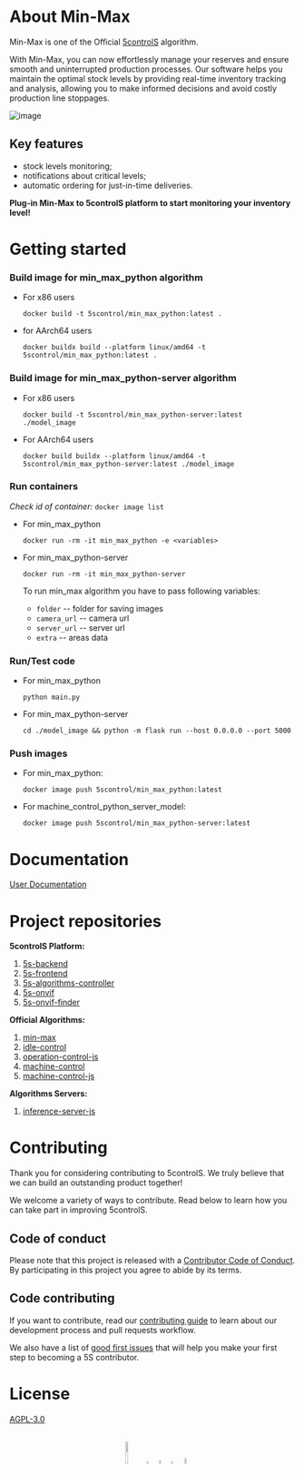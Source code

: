 # About Min-Max
Min-Max is one of the Official [5controlS](https://5controls.com/) algorithm.

With Min-Max, you can now effortlessly manage your reserves and ensure smooth and uninterrupted production processes. Our software helps you maintain the optimal stock levels by providing real-time inventory tracking and analysis, allowing you to make informed decisions and avoid costly production line stoppages. 

![image](https://github.com/5sControl/min-max/assets/131950264/3751506b-12ba-4455-92da-8382421ec4c8)

## Key features

- stock levels monitoring;
- notifications about critical levels;
- automatic ordering for just-in-time deliveries.

**Plug-in Min-Max to 5controlS platform to start monitoring your inventory level!**


# Getting started 

### Build image for min_max_python algorithm
- For x86 users

    ```docker build -t 5scontrol/min_max_python:latest .```

- for AArch64 users 

    ```docker buildx build --platform linux/amd64 -t 5scontrol/min_max_python:latest .```


### Build image for min_max_python-server algorithm

- For x86 users

    ```docker build -t 5scontrol/min_max_python-server:latest ./model_image```

- For AArch64 users 

    ```docker build buildx --platform linux/amd64 -t 5scontrol/min_max_python-server:latest ./model_image```



### Run containers

*Check id of container:* ```docker image list```

- For min_max_python

    ```docker run -rm -it min_max_python -e <variables>```

- For min_max_python-server

    ```docker run -rm -it min_max_python-server```

  To run min_max algorithm you have to pass following variables:
    - ```folder``` -- folder for saving images
    - ```camera_url``` -- camera url
    - ```server_url``` -- server url
    - ```extra``` -- areas data


### Run/Test code

- For min_max_python

  ```python main.py```

- For min_max_python-server

  ```cd ./model_image && python -m flask run --host 0.0.0.0 --port 5000```


### Push images

- For min_max_python:

  ```docker image push 5scontrol/min_max_python:latest```

- For machine_control_python_server_model:

  ```docker image push 5scontrol/min_max_python-server:latest```

# **Documentation**

[User Documentation](https://github.com/5sControl/Manufacturing-Automatization-Enterprise/wiki)

# **Project repositories**

**5controlS Platform:**
1. [5s-backend](https://github.com/5sControl/5s-backend)
2. [5s-frontend](https://github.com/5sControl/5s-frontend)
3. [5s-algorithms-controller](https://github.com/5sControl/5s-algorithms-controller)
4. [5s-onvif](https://github.com/5sControl/5s-onvif)
5. [5s-onvif-finder]()

**Official Algorithms:**
1. [min-max](https://github.com/5sControl/min-max)
2. [idle-control](https://github.com/5sControl/idle-control)
3. [operation-control-js](https://github.com/5sControl/operation-control-js)
4. [machine-control](https://github.com/5sControl/machine-control)
5. [machine-control-js](https://github.com/5sControl/machine-control-js)

**Algorithms Servers:**
1. [inference-server-js]()

# **Contributing**
Thank you for considering contributing to 5controlS. We truly believe that we can build an outstanding product together!

We welcome a variety of ways to contribute. Read below to learn how you can take part in improving 5controlS.

## **Code of conduct**

Please note that this project is released with a [Contributor Code of Conduct](CODE_OF_CONDUCT.md). By participating in this project you agree to abide by its terms.

## Code contributing

If you want to contribute, read  our [contributing guide](CONTRIBUTING.md) to learn about our development process and pull requests workflow.

We also have a list of [good first issues]() that will help you make your first step to beсoming a 5S contributor.

# **License**
[AGPL-3.0](LICENSE)

<br>
<div align="center">
  <a href="https://5controls.com/" style="text-decoration:none;">
    <img src="https://github.com/5sControl/Manufacturing-Automatization-Enterprise/blob/3bafa5805821a34e8b825df7cc78e00543fd7a58/assets/Property%201%3DVariant4.png" width="10%" alt="" /></a> 
  <img src="https://github.com/5sControl/5s-backend/assets/131950264/d48bcf5c-8aa6-42c4-a47d-5548ae23940d" width="3%" alt="" />
  <a href="https://github.com/5sControl" style="text-decoration:none;">
    <img src="https://github.com/5sControl/Manufacturing-Automatization-Enterprise/blob/3bafa5805821a34e8b825df7cc78e00543fd7a58/assets/github.png" width="4%" alt="" /></a>
  <img src="https://github.com/5sControl/5s-backend/assets/131950264/d48bcf5c-8aa6-42c4-a47d-5548ae23940d" width="3%" alt="" />
  <a href="https://www.youtube.com/@5scontrol" style="text-decoration:none;">
    <img src="https://github.com/5sControl/Manufacturing-Automatization-Enterprise/blob/ebf176c81fdb62d81b2555cb6228adc074f60be0/assets/youtube%20(1).png" width="5%" alt="" /></a>
</div>

